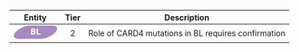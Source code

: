 |Entity|Tier|Description              |
|:----:|:----:|------------------------------|
|![BL](images/icons/BL_tier2.png) | 2 | Role of CARD4 mutations in BL requires confirmation|
